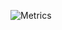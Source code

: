 ![Metrics](https://metrics.lecoq.io/S0NES?template=terminal&repositories.forks=true&introduction=1&isocalendar=1&lines=1&introduction.title=true&isocalendar.duration=full-year&config.timezone=America%2FSao_Paulo)
